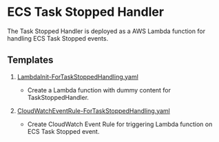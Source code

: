 # ECS Task Stopped Handler #

The Task Stopped Handler is deployed as a AWS Lambda function for handling ECS Task Stopped events.

## Templates

1. [LambdaInit-ForTaskStoppedHandling.yaml](LambdaInit-ForTaskStoppedHandling.yaml)
    - Create a Lambda function with dummy content for TaskStoppedHandler.

2. [CloudWatchEventRule-ForTaskStoppedHandling.yaml](CloudWatchEventRule-ForTaskStoppedHandling.yaml)
    - Create CloudWatch Event Rule for triggering Lambda function on ECS Task Stopped event.
